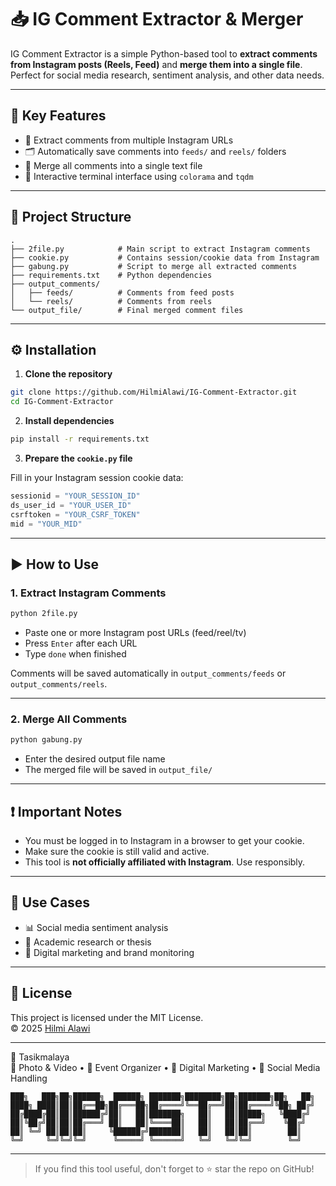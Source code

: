 # 📥 IG Comment Extractor & Merger

IG Comment Extractor is a simple Python-based tool to **extract comments from Instagram posts (Reels, Feed)** and **merge them into a single file**. Perfect for social media research, sentiment analysis, and other data needs.

---

## 🚀 Key Features

- 🔗 Extract comments from multiple Instagram URLs
- 🗂️ Automatically save comments into `feeds/` and `reels/` folders
- 📄 Merge all comments into a single text file
- 🎨 Interactive terminal interface using `colorama` and `tqdm`

---

## 📁 Project Structure

```
.
├── 2file.py            # Main script to extract Instagram comments
├── cookie.py           # Contains session/cookie data from Instagram
├── gabung.py           # Script to merge all extracted comments
├── requirements.txt    # Python dependencies
├── output_comments/
│   ├── feeds/          # Comments from feed posts
│   └── reels/          # Comments from reels
└── output_file/        # Final merged comment files
```

---

## ⚙️ Installation

1. **Clone the repository**

```bash
git clone https://github.com/HilmiAlawi/IG-Comment-Extractor.git
cd IG-Comment-Extractor
```

2. **Install dependencies**

```bash
pip install -r requirements.txt
```

3. **Prepare the `cookie.py` file**

Fill in your Instagram session cookie data:

```python
sessionid = "YOUR_SESSION_ID"
ds_user_id = "YOUR_USER_ID"
csrftoken = "YOUR_CSRF_TOKEN"
mid = "YOUR_MID"
```

---

## ▶️ How to Use

### 1. Extract Instagram Comments

```bash
python 2file.py
```

- Paste one or more Instagram post URLs (feed/reel/tv)
- Press `Enter` after each URL
- Type `done` when finished

Comments will be saved automatically in `output_comments/feeds` or `output_comments/reels`.

---

### 2. Merge All Comments

```bash
python gabung.py
```

- Enter the desired output file name
- The merged file will be saved in `output_file/`

---

## ❗ Important Notes

- You must be logged in to Instagram in a browser to get your cookie.
- Make sure the cookie is still valid and active.
- This tool is **not officially affiliated with Instagram**. Use responsibly.

---

## 🧠 Use Cases

- 📊 Social media sentiment analysis  
- 🧪 Academic research or thesis  
- 💼 Digital marketing and brand monitoring

---

## 📜 License

This project is licensed under the MIT License.  
© 2025 [Hilmi Alawi](https://github.com/HilmiAlawi)

---

📍 Tasikmalaya  
🎥 Photo & Video • 📢 Event Organizer • 📲 Digital Marketing • 📱 Social Media Handling

```
███╗   ███╗██╗██████╗  ██████╗ ███████╗████████╗██╗███████╗██╗   ██╗
████╗ ████║██║██╔══██╗██╔═══██╗██╔════╝╚══██╔══╝██║██╔════╝╚██╗ ██╔╝
██╔████╔██║██║██████╔╝██║   ██║███████╗   ██║   ██║█████╗   ╚████╔╝ 
██║╚██╔╝██║██║██╔═══╝ ██║   ██║╚════██║   ██║   ██║██╔══╝    ╚██╔╝  
██║ ╚═╝ ██║██║██║     ╚██████╔╝███████║   ██║   ██║██║        ██║   
╚═╝     ╚═╝╚═╝╚═╝      ╚═════╝ ╚══════╝   ╚═╝   ╚═╝╚═╝        ╚═╝   
```

---

> If you find this tool useful, don't forget to ⭐ star the repo on GitHub!

